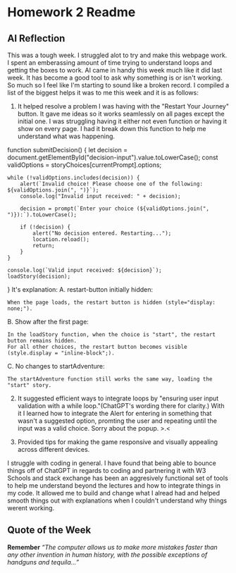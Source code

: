 # Homework 2 Readme

## AI Reflection

This was a tough week. I struggled alot to try and make this webpage work. I spent an emberassing amount of time trying to understand loops and getting the boxes to work. AI came in handy this week much like it did last week. It has become a good tool to ask why something is or isn't working. So much so I feel like I'm starting to sound like a broken record. I compiled a list of the biggest helps it was to me this week and it is as follows:

1. It helped resolve a problem I was having with the "Restart Your Journey" button. It gave me ideas so it works seamlessly on all pages except the initial one. I was struggling having it either not even function or having it show on every page. I had it break down this function to help me understand what was happening.

function submitDecision() { 
    let decision = document.getElementById("decision-input").value.toLowerCase();
    const validOptions = storyChoices[currentPrompt].options;

    while (!validOptions.includes(decision)) {
        alert(`Invalid choice! Please choose one of the following: ${validOptions.join(", ")}`);
        console.log("Invalid input received: " + decision);

        decision = prompt(`Enter your choice (${validOptions.join(", ")}):`).toLowerCase();

        if (!decision) {
            alert("No decision entered. Restarting...");
            location.reload();
            return;
        }
    }

    console.log(`Valid input received: ${decision}`);
    loadStory(decision);
}
It's explanation:
A. restart-button initially hidden:

    When the page loads, the restart button is hidden (style="display: none;").

B. Show after the first page:

    In the loadStory function, when the choice is "start", the restart button remains hidden.
    For all other choices, the restart button becomes visible (style.display = "inline-block";).

C. No changes to startAdventure:

    The startAdventure function still works the same way, loading the "start" story.

2. It suggested efficient ways to integrate loops by "ensuring user input validation with a while loop."(ChatGPT's wording there for clarity.) With it I learned how to integrate the Alert for entering in something that wasn't a suggested option, promting the user and repeating until the input was a valid choice. Sorry about the popup. >.<

3. Provided tips for making the game responsive and visually appealing across different devices.

I struggle with coding in general. I have found that being able to bounce things off of ChatGPT in regards to coding and partnering it with W3 Schools and stack exchange has been an aggresively functional set of tools to help me understand beyond the lectures and how to integrate things in my code. It allowed me to build and change what I alread had and helped smooth things out with explanations when I couldn't understand why things werent working.

## Quote of the Week

**Remember** *“The computer allows us to make more mistakes faster than any other invention in human history, with the possible exceptions of handguns and tequila…”*